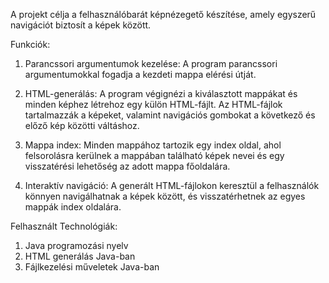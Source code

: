A projekt célja a felhasználóbarát képnézegető készítése, amely egyszerű navigációt biztosít a képek között.

Funkciók:

1. Parancssori argumentumok kezelése: A program parancssori argumentumokkal fogadja a kezdeti mappa elérési útját.

2. HTML-generálás: A program végignézi a kiválasztott mappákat és minden képhez létrehoz egy külön HTML-fájlt. Az HTML-fájlok tartalmazzák a képeket, valamint navigációs gombokat a következő és előző kép közötti váltáshoz.

3. Mappa index: Minden mappához tartozik egy index oldal, ahol felsorolásra kerülnek a mappában található képek nevei és egy visszatérési lehetőség az adott mappa főoldalára.

4. Interaktív navigáció: A generált HTML-fájlokon keresztül a felhasználók könnyen navigálhatnak a képek között, és visszatérhetnek az egyes mappák index oldalára.

Felhasznált Technológiák:

1. Java programozási nyelv
2. HTML generálás Java-ban
3. Fájlkezelési műveletek Java-ban
